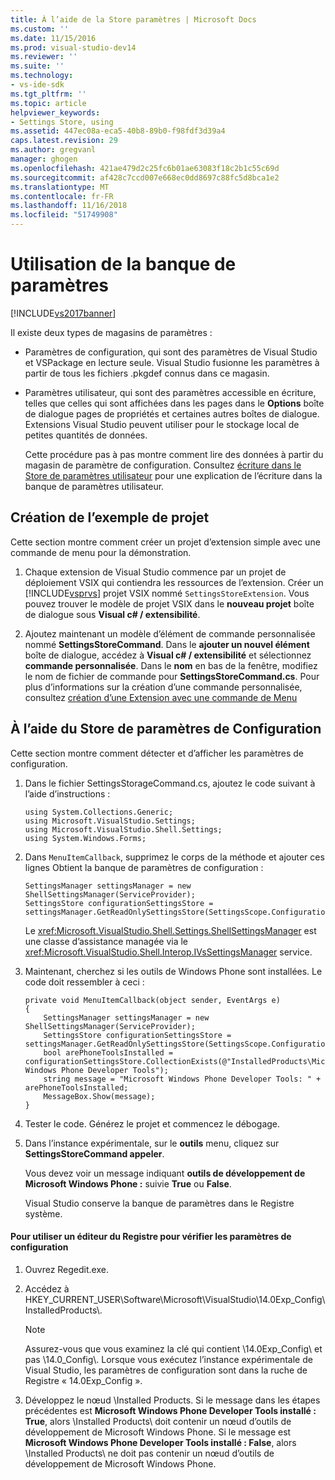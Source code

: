 ```yaml
---
title: À l’aide de la Store paramètres | Microsoft Docs
ms.custom: ''
ms.date: 11/15/2016
ms.prod: visual-studio-dev14
ms.reviewer: ''
ms.suite: ''
ms.technology:
- vs-ide-sdk
ms.tgt_pltfrm: ''
ms.topic: article
helpviewer_keywords:
- Settings Store, using
ms.assetid: 447ec08a-eca5-40b8-89b0-f98fdf3d39a4
caps.latest.revision: 29
ms.author: gregvanl
manager: ghogen
ms.openlocfilehash: 421ae479d2c25fc6b01ae63083f18c2b1c55c69d
ms.sourcegitcommit: af428c7ccd007e668ec0dd8697c88fc5d8bca1e2
ms.translationtype: MT
ms.contentlocale: fr-FR
ms.lasthandoff: 11/16/2018
ms.locfileid: "51749908"
---
```

# <a name="using-the-settings-store"></a>Utilisation de la banque de paramètres
[!INCLUDE[vs2017banner](../includes/vs2017banner.md)]

Il existe deux types de magasins de paramètres :  
  
- Paramètres de configuration, qui sont des paramètres de Visual Studio et VSPackage en lecture seule. Visual Studio fusionne les paramètres à partir de tous les fichiers .pkgdef connus dans ce magasin.  
  
- Paramètres utilisateur, qui sont des paramètres accessible en écriture, telles que celles qui sont affichées dans les pages dans le **Options** boîte de dialogue pages de propriétés et certaines autres boîtes de dialogue. Extensions Visual Studio peuvent utiliser pour le stockage local de petites quantités de données.  
  
  Cette procédure pas à pas montre comment lire des données à partir du magasin de paramètre de configuration. Consultez [écriture dans le Store de paramètres utilisateur](../extensibility/writing-to-the-user-settings-store.md) pour une explication de l’écriture dans la banque de paramètres utilisateur.  
  
## <a name="creating-the-example-project"></a>Création de l’exemple de projet  
 Cette section montre comment créer un projet d’extension simple avec une commande de menu pour la démonstration.  
  
1.  Chaque extension de Visual Studio commence par un projet de déploiement VSIX qui contiendra les ressources de l’extension. Créer un [!INCLUDE[vsprvs](../includes/vsprvs-md.md)] projet VSIX nommé `SettingsStoreExtension`. Vous pouvez trouver le modèle de projet VSIX dans le **nouveau projet** boîte de dialogue sous **Visual c# / extensibilité**.  
  
2.  Ajoutez maintenant un modèle d’élément de commande personnalisée nommé **SettingsStoreCommand**. Dans le **ajouter un nouvel élément** boîte de dialogue, accédez à **Visual c# / extensibilité** et sélectionnez **commande personnalisée**. Dans le **nom** en bas de la fenêtre, modifiez le nom de fichier de commande pour **SettingsStoreCommand.cs**. Pour plus d’informations sur la création d’une commande personnalisée, consultez [création d’une Extension avec une commande de Menu](../extensibility/creating-an-extension-with-a-menu-command.md)  
  
## <a name="using-the-configuration-settings-store"></a>À l’aide du Store de paramètres de Configuration  
 Cette section montre comment détecter et d’afficher les paramètres de configuration.  
  
1. Dans le fichier SettingsStorageCommand.cs, ajoutez le code suivant à l’aide d’instructions :  
  
   ```  
   using System.Collections.Generic;  
   using Microsoft.VisualStudio.Settings;  
   using Microsoft.VisualStudio.Shell.Settings;  
   using System.Windows.Forms;  
   ```  
  
2. Dans `MenuItemCallback`, supprimez le corps de la méthode et ajouter ces lignes Obtient la banque de paramètres de configuration :  
  
   ```  
   SettingsManager settingsManager = new ShellSettingsManager(ServiceProvider);  
   SettingsStore configurationSettingsStore = settingsManager.GetReadOnlySettingsStore(SettingsScope.Configuration);  
   ```  
  
    Le <xref:Microsoft.VisualStudio.Shell.Settings.ShellSettingsManager> est une classe d’assistance managée via le <xref:Microsoft.VisualStudio.Shell.Interop.IVsSettingsManager> service.  
  
3. Maintenant, cherchez si les outils de Windows Phone sont installées. Le code doit ressembler à ceci :  
  
   ```  
   private void MenuItemCallback(object sender, EventArgs e)  
   {  
       SettingsManager settingsManager = new ShellSettingsManager(ServiceProvider);  
       SettingsStore configurationSettingsStore = settingsManager.GetReadOnlySettingsStore(SettingsScope.Configuration);  
       bool arePhoneToolsInstalled = configurationSettingsStore.CollectionExists(@"InstalledProducts\Microsoft Windows Phone Developer Tools");  
       string message = "Microsoft Windows Phone Developer Tools: " + arePhoneToolsInstalled;  
       MessageBox.Show(message);  
   }  
   ```  
  
4. Tester le code. Générez le projet et commencez le débogage.  
  
5. Dans l’instance expérimentale, sur le **outils** menu, cliquez sur **SettingsStoreCommand appeler**.  
  
    Vous devez voir un message indiquant **outils de développement de Microsoft Windows Phone :** suivie **True** ou **False**.  
  
   Visual Studio conserve la banque de paramètres dans le Registre système.  
  
#### <a name="to-use-a-registry-editor-to-verify-configuration-settings"></a>Pour utiliser un éditeur du Registre pour vérifier les paramètres de configuration  
  
1.  Ouvrez Regedit.exe.  
  
2.  Accédez à HKEY_CURRENT_USER\Software\Microsoft\VisualStudio\14.0Exp_Config\InstalledProducts\\.  
  
    > [!NOTE]
    >  Assurez-vous que vous examinez la clé qui contient \14.0Exp_Config\ et pas \14.0_Config\\. Lorsque vous exécutez l’instance expérimentale de Visual Studio, les paramètres de configuration sont dans la ruche de Registre « 14.0Exp_Config ».  
  
3.  Développez le nœud \Installed Products\. Si le message dans les étapes précédentes est **Microsoft Windows Phone Developer Tools installé : True**, alors \Installed Products\ doit contenir un nœud d’outils de développement de Microsoft Windows Phone. Si le message est **Microsoft Windows Phone Developer Tools installé : False**, alors \Installed Products\ ne doit pas contenir un nœud d’outils de développement de Microsoft Windows Phone.

